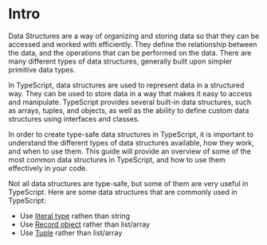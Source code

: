 # Intro

Data Structures are a way of organizing and storing data so that they can be accessed and worked with efficiently. They define the relationship between the data, and the operations that can be performed on the data. There are many different types of data structures, generally built upon simpler primitive data types.

In TypeScript, data structures are used to represent data in a structured way. They can be used to store data in a way that makes it easy to access and manipulate. TypeScript provides several built-in data structures, such as arrays, tuples, and objects, as well as the ability to define custom data structures using interfaces and classes.

In order to create type-safe data structures in TypeScript, it is important to understand the different types of data structures available, how they work, and when to use them. This guide will provide an overview of some of the most common data structures in TypeScript, and how to use them effectively in your code.

Not all data structures are type-safe, but some of them are very useful in TypeScript. Here are some data structures that are commonly used in TypeScript:
- Use [literal type](./literal-string.md) rathen than string
- Use [Record object](./record-object.md) rather than list/array
- Use [Tuple](./tuple.md) rather than list/array